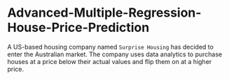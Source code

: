 # Advanced-Multiple-Regression-House-Price-Prediction
A US-based housing company named `Surprise Housing` has decided to enter the Australian market. The company uses data analytics to purchase houses at a price below their actual values and flip them on at a higher price. 
